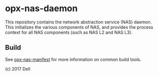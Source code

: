 # opx-nas-daemon
This repository contains the network abstraction service (NAS) daemon. This initializes the various components of NAS, and provides the process context for all NAS components (such as NAS L2 and NAS L3).

## Build
See [opx-nas-manifest](https://github.com/open-switch/opx-nas-manifest) for more information on common build tools.

(c) 2017 Dell
